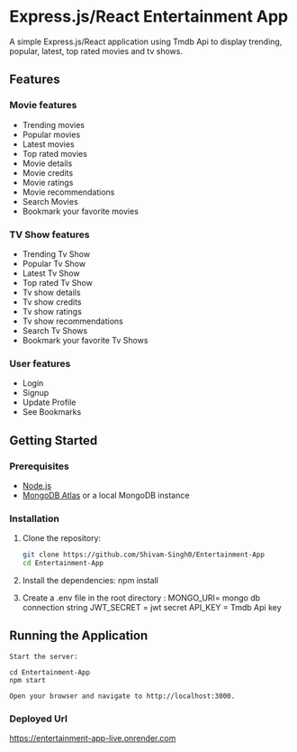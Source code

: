 # Express.js/React Entertainment App

A simple Express.js/React application using Tmdb Api to display trending, popular, latest, top rated movies and tv shows.

## Features

### Movie features
- Trending movies
- Popular movies
- Latest movies
- Top rated movies
- Movie details
- Movie credits
- Movie ratings
- Movie recommendations
- Search Movies
- Bookmark your favorite movies


### TV Show features
- Trending Tv Show
- Popular Tv Show
- Latest Tv Show
- Top rated Tv Show
- Tv show details
- Tv show credits
- Tv show ratings
- Tv show recommendations
- Search Tv Shows
- Bookmark your favorite Tv Shows

### User features
- Login
- Signup
- Update Profile
- See Bookmarks


## Getting Started

### Prerequisites

- [Node.js](https://nodejs.org/en/)
- [MongoDB Atlas](https://www.mongodb.com/cloud/atlas) or a local MongoDB instance

### Installation

1. Clone the repository:

   ```sh
   git clone https://github.com/Shivam-Singh0/Entertainment-App
   cd Entertainment-App
2. Install the dependencies:
    npm install

3. Create a .env file in the root directory :
    MONGO_URI= mongo db connection string
    JWT_SECRET = jwt secret
    API_KEY = Tmdb Api key



## Running the Application

    Start the server:

    cd Entertainment-App
    npm start

    Open your browser and navigate to http://localhost:3000.

### Deployed Url
https://entertainment-app-live.onrender.com